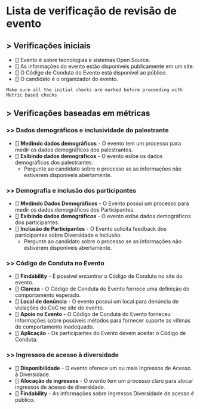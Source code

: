 # Lista de verificação de revisão de evento

## > Verificações iniciais

- [] Evento é sobre tecnologias e sistemas Open Source.
- [] As informações do evento estão disponíveis publicamente em um site.
- [] O Código de Conduta do Evento está disponível ao público.
- [] O candidato é o organizador do evento.

`Make sure all the initial checks are marked before proceeding with Metric based checks`

## > Verificações baseadas em métricas

### >> Dados demográficos e inclusividade do palestrante

- [] **Medindo dados demográficos** - O evento tem um processo para medir os dados demográficos dos palestrantes.
- [] **Exibindo dados demográficos** - O evento exibe os dados demográficos dos palestrantes.
    - Pergunte ao candidato sobre o processo se as informações não estiverem disponíveis abertamente.

### >> Demografia e inclusão dos participantes

- [] **Medindo Dados Demográficos** - O Evento possui um processo para medir os dados demográficos dos Participantes.
- [] **Exibindo dados demográficos** - O evento exibe dados demográficos dos participantes.
- [] **Inclusão de Participantes** - O Evento solicita feedback dos participantes sobre Diversidade e Inclusão.
    - Pergunte ao candidato sobre o processo se as informações não estiverem disponíveis abertamente.

### >> Código de Conduta no Evento

- [] **Findability** - É possível encontrar o Código de Conduta no site do evento.
- [] **Clareza** - O Código de Conduta do Evento fornece uma definição do comportamento esperado.
- [] **Local de denúncia** - O evento possui um local para denúncia de violações do CoC no site do evento.
- [] **Apoio no Evento** - O Código de Conduta do Evento forneceu informações sobre possíveis métodos para fornecer suporte às vítimas de comportamento inadequado.
- [] **Aplicação** - Os participantes do Evento devem aceitar o Código de Conduta.
      <!--For example: Emails or Phone numbers that can be contacted during the Event-->
    

### >> Ingressos de acesso à diversidade

- [] **Disponibilidade** - O evento oferece um ou mais Ingressos de Acesso à Diversidade.
- [] **Alocação de ingressos** - O evento tem um processo claro para alocar ingressos de acesso de diversidade.
- [] **Findability** - As informações sobre ingressos Diversidade de acesso é público.
